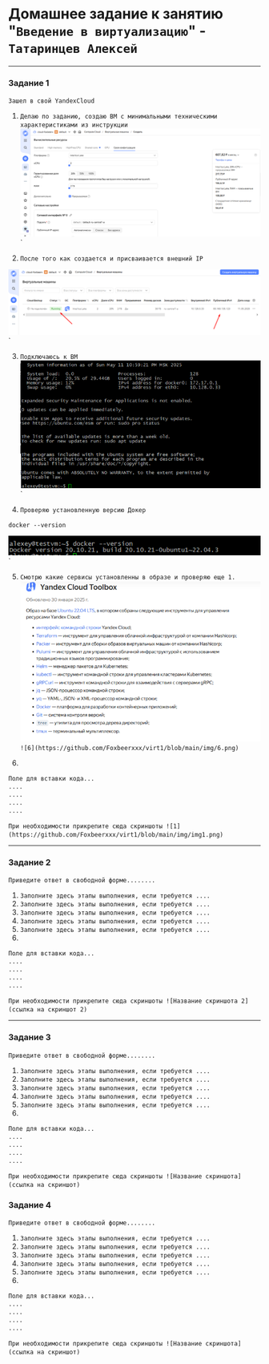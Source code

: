 # Домашнее задание к занятию "`Введение в виртуализацию`" - `Татаринцев Алексей`

---

### Задание 1

`Зашел в свой YandexCloud`

1. `Делаю по заданию, создаю ВМ с минимальными техническими характеристиками из инструкции`
![1](https://github.com/Foxbeerxxx/virt1/blob/main/img/img1.png)`

2. `После того как создается и присваивается внешний IP`

![2](https://github.com/Foxbeerxxx/virt1/blob/main/img/2.png)`

3. `Подключаюсь к ВМ`
![3](https://github.com/Foxbeerxxx/virt1/blob/main/img/3.png)`

4. `Проверяю установленную версию Докер`
```
docker --version 
```
![4](https://github.com/Foxbeerxxx/virt1/blob/main/img/4.png)`

5. `Смотрю какие сервисы установленны в образе и проверяю еще 1.`
![5](https://github.com/Foxbeerxxx/virt1/blob/main/img/5.png)`
![6](https://github.com/Foxbeerxxx/virt1/blob/main/img/6.png)`

6. 

```
Поле для вставки кода...
....
....
....
....
```

`При необходимости прикрепитe сюда скриншоты
![1](https://github.com/Foxbeerxxx/virt1/blob/main/img/img1.png)`


---

### Задание 2

`Приведите ответ в свободной форме........`

1. `Заполните здесь этапы выполнения, если требуется ....`
2. `Заполните здесь этапы выполнения, если требуется ....`
3. `Заполните здесь этапы выполнения, если требуется ....`
4. `Заполните здесь этапы выполнения, если требуется ....`
5. `Заполните здесь этапы выполнения, если требуется ....`
6. 

```
Поле для вставки кода...
....
....
....
....
```

`При необходимости прикрепитe сюда скриншоты
![Название скриншота 2](ссылка на скриншот 2)`


---

### Задание 3

`Приведите ответ в свободной форме........`

1. `Заполните здесь этапы выполнения, если требуется ....`
2. `Заполните здесь этапы выполнения, если требуется ....`
3. `Заполните здесь этапы выполнения, если требуется ....`
4. `Заполните здесь этапы выполнения, если требуется ....`
5. `Заполните здесь этапы выполнения, если требуется ....`
6. 

```
Поле для вставки кода...
....
....
....
....
```

`При необходимости прикрепитe сюда скриншоты
![Название скриншота](ссылка на скриншот)`

### Задание 4

`Приведите ответ в свободной форме........`

1. `Заполните здесь этапы выполнения, если требуется ....`
2. `Заполните здесь этапы выполнения, если требуется ....`
3. `Заполните здесь этапы выполнения, если требуется ....`
4. `Заполните здесь этапы выполнения, если требуется ....`
5. `Заполните здесь этапы выполнения, если требуется ....`
6. 

```
Поле для вставки кода...
....
....
....
....
```

`При необходимости прикрепитe сюда скриншоты
![Название скриншота](ссылка на скриншот)`
